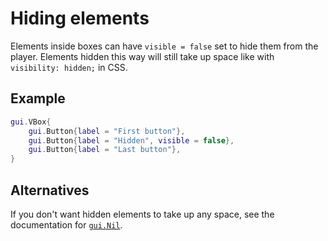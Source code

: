 # Hiding elements

Elements inside boxes can have `visible = false` set to hide them from the
player. Elements hidden this way will still take up space like with
`visibility: hidden;` in CSS.

## Example

```lua
gui.VBox{
    gui.Button{label = "First button"},
    gui.Button{label = "Hidden", visible = false},
    gui.Button{label = "Last button"},
}
```

## Alternatives

If you don't want hidden elements to take up any space, see the documentation
for [`gui.Nil`](layout-elements.md#guinil).
